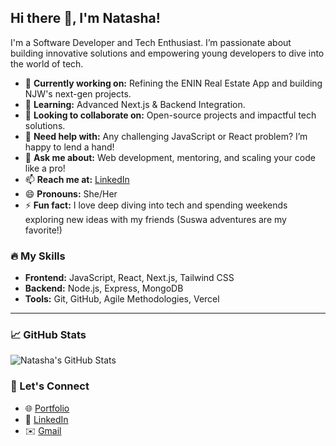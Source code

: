 ## Hi there 👋, I'm Natasha!

I'm a Software Developer and Tech Enthusiast. I’m passionate about building innovative solutions and empowering young developers to dive into the world of tech.

- 🔭 **Currently working on:** Refining the ENIN Real Estate App and building NJW's next-gen projects.
- 🌱 **Learning:** Advanced Next.js & Backend Integration.
- 👯 **Looking to collaborate on:** Open-source projects and impactful tech solutions.
- 🤔 **Need help with:** Any challenging JavaScript or React problem? I’m happy to lend a hand!
- 💬 **Ask me about:** Web development, mentoring, and scaling your code like a pro!
- 📫 **Reach me at:** [LinkedIn](https://linkedin.com/in/natashawangui)
- 😄 **Pronouns:** She/Her
- ⚡ **Fun fact:** I love deep diving into tech and spending weekends exploring new ideas with my friends (Suswa adventures are my favorite!)

### 🔥 My Skills
- **Frontend:** JavaScript, React, Next.js, Tailwind CSS
- **Backend:** Node.js, Express, MongoDB
- **Tools:** Git, GitHub, Agile Methodologies, Vercel

---

### 📈 GitHub Stats
![Natasha's GitHub Stats](https://github-readme-stats.vercel.app/api?username=NatashaJWangui&show_icons=true&theme=radical)

### 🔗 Let's Connect
- 🌐 [Portfolio](https://natashawangui.netlify.app/)
- 💼 [LinkedIn](https://linkedin.com/in/natashawangui)
- ✉️ [Gmail](mailto:natashaj221219@gmail.com)

